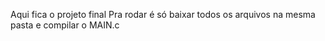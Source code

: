 Aqui fica o projeto final
Pra rodar é só baixar todos os arquivos na mesma pasta e compilar o MAIN.c
